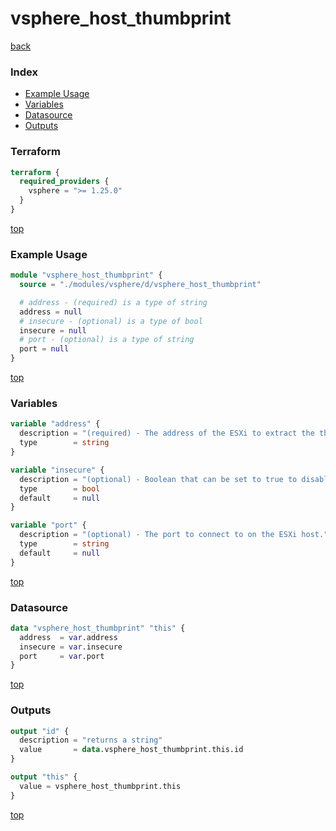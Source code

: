 # vsphere_host_thumbprint

[back](../vsphere.md)

### Index

- [Example Usage](#example-usage)
- [Variables](#variables)
- [Datasource](#datasource)
- [Outputs](#outputs)

### Terraform

```terraform
terraform {
  required_providers {
    vsphere = ">= 1.25.0"
  }
}
```

[top](#index)

### Example Usage

```terraform
module "vsphere_host_thumbprint" {
  source = "./modules/vsphere/d/vsphere_host_thumbprint"

  # address - (required) is a type of string
  address = null
  # insecure - (optional) is a type of bool
  insecure = null
  # port - (optional) is a type of string
  port = null
}
```

[top](#index)

### Variables

```terraform
variable "address" {
  description = "(required) - The address of the ESXi to extract the thumbprint from."
  type        = string
}

variable "insecure" {
  description = "(optional) - Boolean that can be set to true to disable SSL certificate verification."
  type        = bool
  default     = null
}

variable "port" {
  description = "(optional) - The port to connect to on the ESXi host."
  type        = string
  default     = null
}
```

[top](#index)

### Datasource

```terraform
data "vsphere_host_thumbprint" "this" {
  address  = var.address
  insecure = var.insecure
  port     = var.port
}
```

[top](#index)

### Outputs

```terraform
output "id" {
  description = "returns a string"
  value       = data.vsphere_host_thumbprint.this.id
}

output "this" {
  value = vsphere_host_thumbprint.this
}
```

[top](#index)